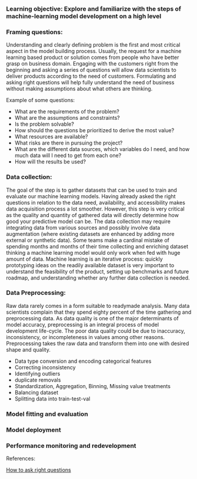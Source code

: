 ### Learning objective: Explore and familiarize with the steps of machine-learning model development on a high level  


### Framing questions:

Understanding and clearly defining problem is the first and most critical aspect in the model building process. Usually, the request for a machine learning based product or solution comes from people who have better grasp on business domain. Engaging with the customers right from the beginning and asking a series of questions will allow data scientists to deliver products according to the need of customers. Formulating and asking right questions will help fully understand the need of business without making assumptions about what others are thinking.

Example of some questions:

- What are the requirements of the problem? 
- What are the assumptions and constraints?
- Is the problem solvable?
- How should the questions be prioritized to derive the most value?
- What resources are available? 
- What risks are there in pursuing the project?
- What are the different data sources, which variables do I need, and how much data will I need to get from each one? 
- How will the results be used? 

### Data collection:

The goal of the step is to gather datasets that can be used to train and evaluate our machine learning models. Having already asked the right questions in relation to the data need, availability, and accessibility makes data acquisition process a lot smoother. However, this step is very critical as the quality and quantity of gathered data will directly determine how good your predictive model can be. The data collection may require integrating data from various sources and possibly involve data augmentation (where existing datasets are enhanced by adding more external or synthetic data). Some teams make a cardinal mistake of spending months and months of their time collecting and enriching dataset thinking a machine learning model would only work when fed with huge amount of data. Machine learning is an iterative process: quickly prototyping ideas on the readily available dataset is very important to understand the feasibility of the product, setting up benchmarks and future roadmap, and understanding whether any further data collection is needed.


### Data Preprocessing:

Raw data rarely comes in a form suitable to readymade analysis. Many data scientists complain that they spend eighty percent of the time gathering and preprocessing data. As data quality is one of the major determinants of model accuracy, preprocessing is an integral process of model development life-cycle. The poor data quality could be due to inaccuracy, inconsistency, or incompleteness in values among other reasons. Preprocessing takes the raw data and transform them into one with desired shape and quality. 

- Data type conversion and encoding categorical features
- Correcting inconsistency
- Identifying outliers
- duplicate removals
- Standardization, Aggregation, Binning, Missing value treatments
- Balancing dataset
- Splitting data into train-test-val



### Model fitting and evaluation


### Model deployment

### Performance monitoring and redevelopment





References:



[How to ask right questions](https://towardsdatascience.com/how-to-ask-the-right-questions-as-a-data-scientist-913621907411)
